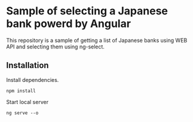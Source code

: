 # Sample of selecting a Japanese bank powerd by Angular 
This repository is a sample of getting a list of Japanese banks using WEB API and selecting them using ng-select.

## Installation

Install dependencies.

```
npm install
```

Start local server

```
ng serve --o
```


